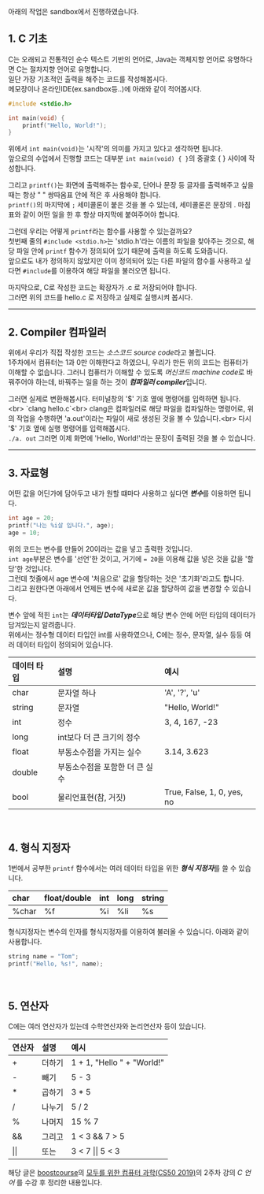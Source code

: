 아래의 작업은 sandbox에서 진행하였습니다.

## 1. C 기초

C는 오래되고 전통적인 순수 텍스트 기반의 언어로, Java는 객체지향 언어로 유명하다면 C는 절차지향 언어로 유명합니다.<br>
일단 가장 기초적인 출력을 해주는 코드를 작성해봅시다.<br>
메모장이나 온라인IDE(ex.sandbox등..)에 아래와 같이 적어봅시다.

```C
#include <stdio.h>

int main(void) {
    printf("Hello, World!");
}
```

위에서 `int main(void)`는 '시작'의 의미를 가지고 있다고 생각하면 됩니다.<br>
앞으로의 수업에서 진행할 코드는 대부분 `int main(void) { }`의 중괄호 { } 사이에 작성합니다.

그리고 `printf()`는 화면에 출력해주는 함수로, 단어나 문장 등 글자를 출력해주고 싶을 때는 항상 " " 쌍따옴표 안에 적은 후 사용해야 합니다.<br>
`printf()`의 마지막에 `;` 세미콜론이 붙은 것을 볼 수 있는데, 세미콜론은 문장의 . 마침표와 같이 어떤 일을 한 후 항상 마지막에 붙여주어야 합니다.

그런데 우리는 어떻게 `printf`라는 함수를 사용할 수 있는걸까요?<br>
첫번째 줄의 `#include <stdio.h>`는 'stdio.h'라는 이름의 파일을 찾아주는 것으로, 해당 파일 안에 `printf` 함수가 정의되어 있기 때문에 출력을 하도록 도와줍니다.<br>
앞으로도 내가 정의하지 않았지만 이미 정의되어 있는 다른 파일의 함수를 사용하고 싶다면 `#include`를 이용하여 해당 파일을 불러오면 됩니다.

마지막으로, C로 작성한 코드는 확장자가 .c 로 저장되어야 합니다.<br>
그러면 위의 코드를 hello.c 로 저장하고 실제로 실행시켜 봅시다.

-----

## 2. Compiler 컴파일러

위에서 우리가 직접 작성한 코드는 *소스코드 source code*라고 불립니다.<br>
1주차에서 컴퓨터는 1과 0만 이해한다고 하였으니, 우리가 만든 위의 코드는 컴퓨터가 이해할 수 없습니다. 그러니 컴퓨터가 이해할 수 있도록 *머신코드 machine code*로 바꿔주어야 하는데, 바꿔주는 일을 하는 것이 ***컴파일러 compiler***입니다.

그러면 실제로 변환해봅시다. 터미널창의 '$' 기호 옆에 명령어를 입력하면 됩니다.<br>
`clang hello.c`<br>
clang은 컴파일러로 해당 파일을 컴파일하는 명령어로, 위의 작업을 수행하면 'a.out'이라는 파일이 새로 생성된 것을 볼 수 있습니다.<br>
다시 '$' 기호 옆에 실행 명령어를 입력해봅시다.<br>
`./a. out`
그러면 이제 화면에 'Hello, World!'라는 문장이 출력된 것을 볼 수 있습니다.

-----

## 3. 자료형

어떤 값을 어딘가에 담아두고 내가 원할 떄마다 사용하고 싶다면 ***변수***를 이용하면 됩니다.<br>
```C
int age = 20;
printf("나는 %i살 입니다.", age);
age = 10;
```
위의 코드는 변수를 만들어 20이라는 값을 넣고 출력한 것입니다.<br>
`int age`부분은 변수를 '선언'한 것이고, 거기에 `= 20`을 이용해 값을 넣은 것을 값을 '할당'한 것입니다.<br>
그런데 첫줄에서 age 변수에 '처음으로' 값을 할당하는 것은 '초기화'라고도 합니다.<br>
그리고 원한다면 아래에서 언제든 변수에 새로운 값을 할당하여 값을 변경할 수 있습니다.

변수 앞에 적힌 `int`는 ***데이터타입 DataType***으로 해당 변수 안에 어떤 타입의 데이터가 담겨있는지 알려줍니다.<br>
위에서는 정수형 데이터 타입인 int를 사용하였으나, C에는 정수, 문자열, 실수 등등 여러 데이터 타입이 정의되어 있습니다.

|데이터 타입|설명|예시|
|:-----|:-----|:-----|
|char|문자열 하나|'A', '?', 'u'|
|string|문자열|"Hello, World!"|
|int|정수|3, 4, 167, -23|
|long|int보다 더 큰 크기의 정수|
|float|부동소수점을 가지는 실수|3.14, 3.623|
|double|부동소수점을 포함한 더 큰 실수|
|bool|물리언표현(참, 거짓)|True, False, 1, 0, yes, no|

<br>

## 4. 형식 지정자

1번에서 공부한 `printf` 함수에서는 여러 데이터 타입을 위한 ***형식 지정자***를 쓸 수 있습니다.

|char|float/double|int|long|string|
|:----|:----|:----|:----|:----|
|%char|%f|%i|%li|%s|

형식지정자는 변수의 인자를 형식지정자를 이용하여 불러올 수 있습니다. 아래와 같이 사용합니다.

```C
string name = "Tom";
printf("Hello, %s!", name);
```

<br>

## 5. 연산자

C에는 여러 연산자가 있는데 수학연산자와 논리연산자 등이 있습니다.

|연산자|설명|예시|
|:-----|:-----|:-----|
|+|더하기|1 + 1, "Hello " + "World!"|
|-|빼기|5 - 3|
|\*|곱하기|3 \* 5|
|/|나누기|5 / 2|
|%|나머지|15 % 7|
|&&|그리고|1 < 3 && 7 > 5|
|\|\||또는|3 < 7 \|\| 5 < 3 |








해당 글은 [boostcourse](https://www.boostcourse.org)의 [모두를 위한 컴퓨터 과학(CS50 2019)](https://www.boostcourse.org/cs112)의 2주차 강의 *C 언어* 를 수강 후 정리한 내용입니다.
